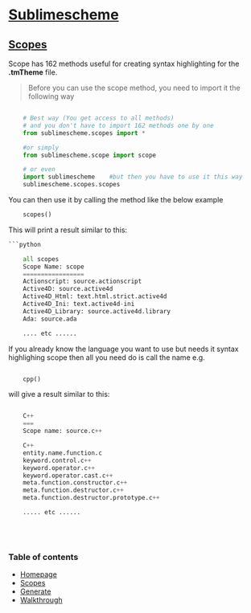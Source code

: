 # [Sublimescheme ](index.html)

## [Scopes](scopes.html)

Scope has 162 methods useful for creating syntax highlighting for the **.tmTheme** file.

>Before you can use the scope method, you need to import it the following way

```python

	# Best way (You get access to all methods)
	# and you don't have to import 162 methods one by one
	from sublimescheme.scopes import *	

	#or simply
	from sublimescheme.scope import scope

	# or even 
	import sublimescheme 	#but then you have to use it this way
	sublimescheme.scopes.scopes
```

You can then use it by calling the method like the below example

```python
	scopes()
```

This will print a result similar to this:

```python
```python

	all scopes
	Scope Name: scope
	=================
	Actionscript: source.actionscript
	Active4D: source.active4d
	Active4D_Html: text.html.strict.active4d
	Active4D_Ini: text.active4d-ini
	Active4D_Library: source.active4d.library
	Ada: source.ada

	.... etc ......
```

If you already know the language you want to use but needs it syntax highlighing scope then all you need do is call the name e.g.

```python

	cpp()
```

will give a result similar to this:

```python

	C++ 
	===
	Scope name: source.c++

	C++
	entity.name.function.c
	keyword.control.c++
	keyword.operator.c++
	keyword.operator.cast.c++
	meta.function.constructor.c++
	meta.function.destructor.c++
	meta.function.destructor.prototype.c++

	..... etc ......
```

<br/><br/>

### **Table of contents**

* [Homepage](index.html)
* [Scopes](scope.html)
* [Generate](generate.html)
* [Walkthrough](walkthrough.html)